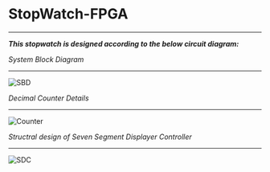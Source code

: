 # StopWatch-FPGA
---
___This stopwatch is designed according to the below circuit diagram:___

_System Block Diagram_
***
![SBD](https://www.realdigital.org/img/c43fb84c342ba72119aa12857d950e23.svg)

_Decimal Counter Details_
***
![Counter](https://www.realdigital.org/img/31ddc685d97be230232652562b754335.svg)

_Structral design of Seven Segment Displayer Controller_
***
![SDC](https://www.realdigital.org/img/f01f7c9068f7ae11e5e3f2a4719e11c2.svg)

